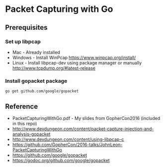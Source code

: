 # Packet Capturing with Go

## Prerequisites

### Set up libpcap

* Mac - Already installed
* Windows - Install WinPcap https://www.winpcap.org/install/
* Linux - Install libpcap-dev using package manager or manually http://www.tcpdump.org/#latest-release

### Install gopacket package

    go get github.com/google/gopacket

## Reference

* PacketCapturingWithGo.pdf - My slides from GopherCon2016 (included in this repo)
* http://www.devdungeon.com/content/packet-capture-injection-and-analysis-gopacket
* http://www.devdungeon.com/content/using-libpcap-c
* https://github.com/GopherCon/2016-talks/JohnLeon-PacketCapturingWithGo
* https://github.com/google/gopacket
* https://godoc.org/github.com/google/gopacket

